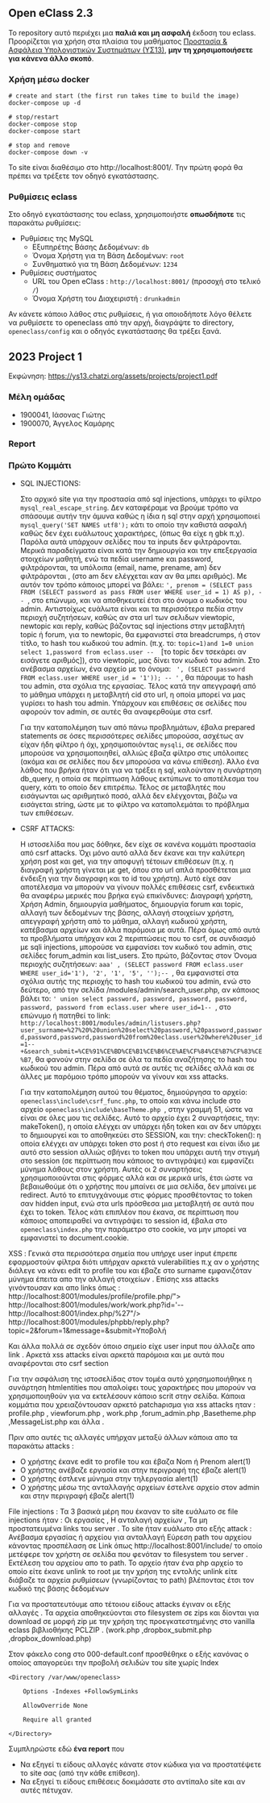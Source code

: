 ## Open eClass 2.3

Το repository αυτό περιέχει μια __παλιά και μη ασφαλή__ έκδοση του eclass.
Προορίζεται για χρήση στα πλαίσια του μαθήματος
[Προστασία & Ασφάλεια Υπολογιστικών Συστημάτων (ΥΣ13)](https://ys13.chatzi.org/), __μην τη
χρησιμοποιήσετε για κάνενα άλλο σκοπό__.


### Χρήση μέσω docker
```
# create and start (the first run takes time to build the image)
docker-compose up -d

# stop/restart
docker-compose stop
docker-compose start

# stop and remove
docker-compose down -v
```

To site είναι διαθέσιμο στο http://localhost:8001/. Την πρώτη φορά θα πρέπει να τρέξετε τον οδηγό εγκατάστασης.


### Ρυθμίσεις eclass

Στο οδηγό εγκατάστασης του eclass, χρησιμοποιήστε __οπωσδήποτε__ τις παρακάτω ρυθμίσεις:

- Ρυθμίσεις της MySQL
  - Εξυπηρέτης Βάσης Δεδομένων: `db`
  - Όνομα Χρήστη για τη Βάση Δεδομένων: `root`
  - Συνθηματικό για τη Βάση Δεδομένων: `1234`
- Ρυθμίσεις συστήματος
  - URL του Open eClass : `http://localhost:8001/` (προσοχή στο τελικό `/`)
  - Όνομα Χρήστη του Διαχειριστή : `drunkadmin`

Αν κάνετε κάποιο λάθος στις ρυθμίσεις, ή για οποιοδήποτε λόγο θέλετε να ρυθμίσετε
το openeclass από την αρχή, διαγράψτε το directory, `openeclass/config` και ο
οδηγός εγκατάστασης θα τρέξει ξανά.

## 2023 Project 1

Εκφώνηση: https://ys13.chatzi.org/assets/projects/project1.pdf


### Μέλη ομάδας

- 1900041, Ιάσονας Γιώτης
- 1900070, Άγγελος Καμάρης

### Report

### Πρώτο Κομμάτι

- SQL INJECTIONS:

  Στο αρχικό site για την προστασία από sql injections, υπάρχει το φίλτρο ``` mysql_real_escape_string ```. Δεν καταφέραμε να βρούμε τρόπο να σπάσουμε αυτήν την άμυνα καθώς η ίδια η 
sql στην αρχή χρησιμοποιεί ``` mysql_query('SET NAMES utf8'); ``` κάτι το οποίο την καθιστά ασφαλή καθώς δεν έχει ευάλωτους χαρακτήρες, (όπως θα είχε η gbk π.χ). Παρόλα αυτά υπάρχουν σελίδες που τα inputs δεν φιλτράρονται. Μερικά παραδείγματα είναι κατά την δημιουργία και την επεξεργασία στοιχείων μαθητή, ενώ τα πεδία username και password, φιλτράρονται, τα υπόλοιπα (email, name, prename, am) δεν φιλτράρονται , (στο am δεν ελέγχεται καν αν θα μπει αριθμός). Με αυτόν τον τρόπο κάποιος μπορεί να βάλει: ``` ', prenom = (SELECT pass FROM (SELECT password as pass FROM user WHERE user_id = 1) AS p), --  ```, στο επώνυμο, και να αποθηκευτεί έτσι στο όνομα ο κωδικός του admin. Αντιστοίχως ευάλωτα είναι και τα περισσότερα πεδία στην περιοχή συζητήσεων, καθώς αν στα url των σελιδων viewtopic, newtopic και reply, καθώς βάζοντας sql injections στην μεταβλητή topic ή forum, για το newtopic, θα εμφανιστεί στα breadcrumps, ή στον τίτλο, το hash του κωδικού του admin. (π.χ. το: ``` topic=1)and 1=0 union select 1,password from eclass.user --   ```[το topic δεν τσεκάρει αν εισάγετε αριθμός]), στο viewtopic, μας δίνει τον κωδικό του admin. Στο ανέβασμα αρχείων, ένα αρχείο με το όνομα: ``` ', (SELECT password FROM eclass.user WHERE user_id = '1')); -- '``` , θα πάρουμε το hash του admin, στα σχόλια της εργασίας. Τέλος κατά την απεγγραφή από το μάθημα  υπάρχει η μεταβλητή cid στο url, η οποία μπορεί να μας γυρίσει το hash του admin. Υπάρχουν και επιθέσεις σε σελίδες που αφορούν τον admin, σε αυτές θα αναφερθούμε στα csrf.

  Για την καταπολέμηση των από πάνω προβλημάτων, έβαλα prepared statements σε όσες περισσότερες σελίδες μπορούσα, ασχέτως αν είχαν ήδη φίλτρο ή όχι, χρησιμοποιόντας ``` mysqli ```, σε σελίδες που μπορούσε να χρησιμοποιηθεί, αλλιώς έβαζα φίλτρο στις υπόλοιπες (ακόμα και σε σελίδες που δεν μπορούσα να κάνω επίθεση). Άλλο ένα λάθος που βρήκα ήταν ότι για να τρέξει η sql, καλούνταν η συνάρτηση db_query, η οποία σε περίπτωση λάθους εκτύπωνε το αποτέλεσμα του query, κάτι το οποίο δεν επιτρέπω. Τέλος σε μεταβλητές που εισάγωνται ως αριθμητικό ποσό, αλλά δεν ελέγχονται, βάζω να εισάγεται string, ώστε με το φίλτρο να καταπολεμάται το πρόβλημα των επιθέσεων.


- CSRF ATTACKS:
 
  Η ιστοσελίδα που μας δόθηκε, δεν είχε σε κανένα κομμάτι προστασία από csrf attacks. Όχι μόνο αυτό αλλά δεν έκανε και την καλύτερη χρήση post και get, για την αποφυγή τέτοιων επιθέσεων (π.χ. η διαγραφή χρήστη γίνεται με get, όπου στο url απλά προσθέτεται μια ένδειξη για την διαγραφη και το id του χρήστη). Αυτό είχε σαν αποτέλεσμα να μπορούν να γίνουν πολλές επιθέσεις csrf, ενδεικτικά θα αναφέρω μερικές που βρήκα εγώ επικίνδυνες: Διαγραφή χρήστη, Χρήση Admin, δημιουργία μαθήματος, δημιουργία forum και topic, αλλαγή των δεδομένων της βάσης, αλλαγή στοιχείων χρήστη, απεγγραφή χρήστη από το μάθημα, αλλαγή κωδικού χρήστη, κατέβασμα αρχείων και άλλα παρόμοια με αυτά. Πέρα όμως από αυτά τα προβλήματα υπήρχαν και 2 περιπτώσεις που το csrf, σε συνδιασμό με sqli injections, μπορούσε να εμφανίσει τον κωδικό του admin, στις σελίδες forum_admin και list_users. Στο πρώτο, βάζοντας στον Όνομα περιοχής συζητήσεων: ``` aaa' , (SELECT password FROM eclass.user WHERE user_id='1'), '2', '1', '5', '');--  ```, θα εμφανιστεί στα σχόλια αυτής της περιοχής το hash του κωδικού του admin, ενώ στο δεύτερο, από την σελίδα /modules/admin/search_user.php, αν κάποιος βάλει το: ``` ' union select password, password, password, password, password, password from eclass.user where user_id=1--  ```, στο επώνυμο ή πατηθεί το link: ``` http://localhost:8001/modules/admin/listusers.php?user_surname=%27%20%20union%20select%20password,%20password,password,password,password,password%20from%20eclass.user%20where%20user_id=1--+&search_submit=%CE%91%CE%BD%CE%B1%CE%B6%CE%AE%CF%84%CE%B7%CF%83%CE%B7 ```, θα φανούν στην σελίδα σε όλα τα πεδία αναζήτησης το hash του κωδικού του admin. Πέρα από αυτά σε αυτές τις σελίδες αλλά και σε άλλες με παρόμοιο τρόπο μπορούν να γίνουν και xss attacks.
  
  Για την καταπολέμηση αυτού του θέματος, δημιούργησα το αρχείο:  ``` openeclass\include\csrf_func.php ```, το οποίο και κάνω include στο αρχείο ```openeclass\include\baseTheme.php ```, στην γραμμή 51, ώστε να είναι σε όλες μου τις σελίδες. Αυτό το αρχείο έχει 2 συναρτήσεις, την: makeToken(), η οποία ελέγχει αν υπάρχει ήδη token και αν δεν υπάρχει το δημιουργεί και το αποθηκεύει στο SESSION, και την:  checkToken(): η οποία ελέγχει αν υπάρχει token στο post ή στο request και είναι ίδιο με αυτό στο session αλλιώς σβήνει το token που υπάρχει αυτή την στιγμή στο session (σε περίπτωση που κάποιος το αντιγράψει) και εμφανίζει μύνημα λάθους στον χρήστη.
Αυτές οι 2 συναρτήσεις χρησιμοποιούνται στις φόρμες αλλά και σε μερικά urls, έτσι ώστε να βεβαιωθούμε ότι ο χρήστης που μπαίνει σε μια σελίδα, δεν μπαίνει με redirect. Αυτό το επιτυγχάνουμε στις φόρμες προσθέτοντας το token σαν hidden input, ενώ στα urls πρόσθεσα μια μεταβλητή σε αυτά που έχει το token. Τέλος κάτι επιπλέον που έκανα, σε περίπτωση που κάποιος αποπειραθεί να αντιγράψει το session id, έβαλα στο ``` openeclass\index.php ``` την παράμετρο στο cookie, να μην μπορεί να εμφανιστεί το document.cookie.
  
  
  
 XSS :
Γενικά στα περισσότερα σημεία που υπήρχε user input έπρεπε εφαρμοστούν φίλτρα διότι υπήρχαν αρκετά vulerabilities π.χ αν ο χρήστης διάλεγε να κάνει edit το profile του  και έβαζε στο surname <script> alert(1) </script> εμφανιζόταν μύνημα έπειτα απο την αλλαγή στοιχείων . Επίσης xss attacks γινόντουσαν και απο links  όπως :
http://localhost:8001/modules/profile/profile.php/"><script>alert(1)</script>
http://localhost:8001/modules/work/work.php?id='--<script>alert(1)</script>
http://localhost:8001/index.php/%27"/><script>alert(1)</script>
http://localhost:8001/modules/phpbb/reply.php?topic=2&forum=1&message=<script>alert(1)</script>&submit=Yποβολή

Και άλλα πολλά σε σχεδόν όποιο σημείο είχε user input που άλλαζε απο link . Αρκετά xss attacks είναι αρκετά παρόμοια και με αυτά που αναφέρονται στο csrf section

Για την ασφάλιση της ιστοσελίδας στον τομέα αυτό χρησημοποιήθηκε η συνάρτηση htmlentities που απαλοίφει τους χαρακτήρες
που μπορούν να χρησιμοποιηθούν για να εκτελέσουν κάποιο scrit στην σελίδα. Κάποια κομμάτια που χρειαζόντουσαν αρκετό patchaρισμα για xss attacks ηταν : profile.php , viewforum.php , work.php ,forum_admin.php ,Basetheme.php ,MessageList.php και άλλα . 

Πριν απο αυτές τις αλλαγές υπήρχαν μεταξύ άλλων κάποια απο τα παρακάτω attacks :

- O χρήστης έκανε edit το profile του και έβαζα Nom ή Prenom <scirpt> alert(1) </script> 
- O χρήστης ανέβαζε εργασία και στην περιγραφή της έβαζε  <scirpt> alert(1) </script> 
- Ο χρήστης έστλενε μύνημα στην τηλεργασία  <scirpt> alert(1) </script> 
- Ο χρήστης μέσω της ανταλλαγής αρχείων έστελνε αρχείο στον admin και στην περιγραφή έβαζε <scirpt> alert(1) </script> 


File injections : 
Τα 3 βασικά μέρη που έκαναν το site ευάλωτο σε file injections ήταν : Oι εργασίες , Η ανταλαγή αρχείων , Τα μη προστατευμένα links του server . 
Το site ήταν ευάλωτο στο εξής attack :
 Ανέβασμα εργασίας ή αρχείου για ανταλλαγή 
 Eύρεση path του αρχείου κάνοντας προσπέλαση σε Link όπως http://localhost:8001/include/ το οποίο μετέφερε τον χρήστη σε σελίδα που φενόταν το filesystem του server . 
 Εκτέλεση του αρχείου απο το path.
 Το αρχείο ήταν ένα php αρχείο το οποίο είτε έκανε unlink το root με την χρήση της εντολής unlink είτε διάβαζε τα αρχεία ρυθμίσεων (γνωρίζοντας το path) βλέποντας έτσι τον κωδικό της βάσης δεδομένων 

 Για να προστατευτόυμε απο τέτοιου είδους attacks έγιναν οι εξής αλλαγές .
 Τα αρχεία αποθηκεύονται στο filesystem σε zips και δίονται για download σε μορφή zip με την χρήση της προεγκατεστημένης στο vanilla eclass βιβλιοθήκης PCLZIP . (work.php ,dropbox_submit.php ,dropbox_download.php)

 Στον φάκελο cong στο 000-default.conf προσθέθηκε ο εξής κανόνας ο οποίος απαγορεύει την προβολή σελιδών του site χωρίς Index

 	<Directory /var/www/openeclass>

        Options -Indexes +FollowSymLinks

        AllowOverride None

        Require all granted

	</Directory>

  

Συμπληρώστε εδώ __ένα report__ που
- Να εξηγεί τι είδους αλλαγές κάνατε στον κώδικα για να προστατέψετε το site σας (από την κάθε επίθεση).
- Να εξηγεί τι είδους επιθέσεις δοκιμάσατε στο αντίπαλο site και αν αυτές πέτυχαν.

